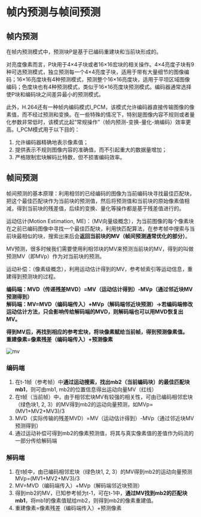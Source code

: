 # 帧内预测与帧间预测

## 帧内预测
在帧内预测模式中，预测块P是基于已编码重建块和当前块形成的。

对亮度像素而言，P块用于4×4子块或者16×16宏块的相关操作。4×4亮度子块有9种可选预测模式，独立预测每一个4×4亮度子块，适用于带有大量细节的图像编码；16×16亮度块有4种预测模式，预测整个16×16亮度块，适用于平坦区域图像编码；色度块也有4种预测模式，类似于16×16亮度块预测模式。编码器通常选择使P块和编码块之间差异最小的预测模式。

此外，H.264还有一种帧内编码模式I_PCM，该模式允许编码器直接传输图像的像素值，而不经过预测和变换。在一些特殊的情况下，特别是图像内容不规则或者量化参数非常低时，该模式比起“常规操作”（帧内预测-变换-量化-熵编码）效率更高。I_PCM模式用于以下目的：
1. 允许编码器精确地表示像素值；
2. 提供表示不规则图像内容的准确值，而不引起重大的数据量增加；
3. 严格限制宏块解码比特数，但不损害编码效率。

## 帧间预测
帧间预测的基本原理：利用相邻的已经编码的图像为当前编码块寻找最佳匹配块，把这个最佳匹配块作为当前块的预测值，然后将预测值和当前块的原始像素值相减，得到当前块的残差值，后续的变换、量化等操作都是基于残差值进行的。

运动估计(Motion Estimation, ME)：（MV向量级概念），为当前图像的每个像素块在之前已编码图像中寻找一个最佳匹配块，利用快匹配算法，在参考帧中搜索与当前块最相似的块，搜索出来后会**返回当前块的MV（帧间预测通常优化的部分）**。

MV预测，很多时候我们需要使用利相邻块的MV来预测当前块的MV，得到的叫做预测MV（即MVp）作为对当前块的预测。

运动补偿：（像素级概念），利用运动估计得到的MV，参考帧索引等运动信息，重建得到预测块的过程。

**编码端：MVD（传递残差MVD）=MV（运动估计得到）-MVp（通过邻近块MV预测得到）**  
**解码端：MV=MVD（编码端传入）+MVp（解码端邻近块预测）->若编码端修改运动估计方法，只会影响传给解码端的MVD，则解码端也可以用MVD恢复出MV。**

**得到MV后，再找到相应的参考宏块，将块像素赋给当前帧，得到预测像素值。**  
**重建像素=像素残差（编码端传入）+预测像素**

![mv](https://raw.githubusercontent.com/lhondong/PicGo/main/img/mv.png)

### 编码端
1. 在t-1帧（参考帧）中**通过运动搜索，找出mb2（当前编码块）的最佳匹配块mb1**，则可由mb1, mb2的位置信息得出运动向量MV（红线）
2. 在t帧（当前帧）中，由于相邻宏块MV有较强的相关性，可由已编码相邻宏块（绿色块1, 2, 3）的MV得到mb2的运动向量预测，如MVp=(MV1+MV2+MV3)/3
3. MVD（实际传输的残差MVD）=MV（运动估计得到）-MVp（通过邻近块MV预测得到）
4. 通过运动补偿可得到mb2的像素预测值，将其与真实像素值的差值作为码流的一部分传给解码端

### 解码端
1. 在t帧中，由已编码相邻宏块（绿色块1, 2, 3）的MV得到mb2的运动向量预测  MVp=(MV1+MV2+MV3)/3
2. MV=MVD（编码端传入）+MVp（解码端邻近块预测）
3. 得到mb2的MV，已知参考帧为t-1，可在t-1中，**通过MV找到mb2的匹配块mb1**，将mb1的像素值赋给mb2，则得到mb2的像素重建值。
4. 重建像素=像素残差（编码端传入）+预测像素